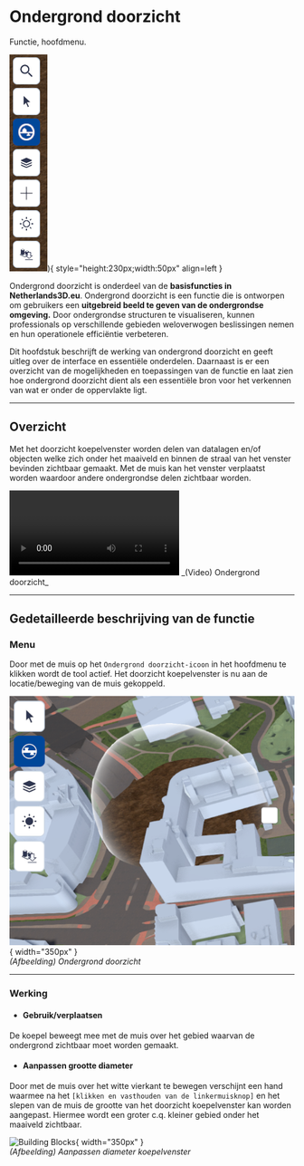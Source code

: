# Ondergrond doorzicht

Functie, hoofdmenu.  


![Building Blocks](../handleiding/imgs/ondergrond.doorzicht.menu.main.png)){ style="height:230px;width:50px"  align=left }
<br>

Ondergrond doorzicht is onderdeel van de **basisfuncties in Netherlands3D.eu**.
Ondergrond doorzicht is een functie die is ontworpen om gebruikers een **uitgebreid beeld te geven van de ondergrondse omgeving.** Door ondergrondse structuren te visualiseren, kunnen professionals op verschillende gebieden weloverwogen beslissingen nemen en hun operationele efficiëntie verbeteren. 

Dit hoofdstuk beschrijft de werking van ondergrond doorzicht en geeft uitleg over de interface en essentiële onderdelen. Daarnaast is er een overzicht van de mogelijkheden en toepassingen van de functie en laat zien hoe ondergrond doorzicht dient als een essentiële bron voor het verkennen van wat er onder de oppervlakte ligt.

---

## Overzicht

Met het doorzicht koepelvenster worden delen van datalagen en/of objecten welke zich onder het maaiveld en binnen de straal van het venster bevinden zichtbaar gemaakt. Met de muis kan het venster verplaatst worden waardoor andere ondergrondse delen zichtbaar worden.

<video controls>
<source src="../video/ondergrond.doorzicht.mp4" type="video/mp4"></video>
_(Video) Ondergrond doorzicht_ 

---

## Gedetailleerde beschrijving van de functie

### **Menu**
Door met de muis op het `Ondergrond doorzicht-icoon` in het hoofdmenu te klikken wordt de tool actief. Het doorzicht koepelvenster is nu aan de locatie/beweging van de muis gekoppeld.

![Building Blocks](../handleiding/imgs/ondergrond.menu.png){ width="350px" }  
_(Afbeelding) Ondergrond doorzicht_

---

### **Werking**
 
* #### **Gebruik/verplaatsen**   
De koepel beweegt mee met de muis over het gebied waarvan de ondergrond zichtbaar moet worden gemaakt.

* #### **Aanpassen grootte diameter**   
Door met de muis over het witte vierkant te bewegen verschijnt een hand waarmee na het `[klikken en vasthouden van de linkermuisknop]` en het slepen van de muis de grootte van het doorzicht koepelvenster kan worden aangepast. Hiermee wordt een groter c.q. kleiner gebied onder het maaiveld zichtbaar.

![Building Blocks](../handleiding/video/ondergrond.gif){ width="350px" }  
_(Afbeelding) Aanpassen diameter koepelvenster_